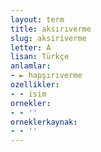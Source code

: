 ```yaml
---
layout: term
title: aksırıverme
slug: aksiriverme
letter: A
lisan: Türkçe
anlamlar:
- ► hapşırıverme
ozellikler:
- - isim
ornekler:
- - ''
orneklerkaynak:
- - ''
---
```

